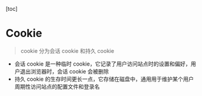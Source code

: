 [toc]

# Cookie

> cookie 分为会话 cookie 和持久 cookie

- 会话 cookie 是一种临时 cookie，它记录了用户访问站点时的设置和偏好，用户退出浏览器时，会话 cookie 会被删除
- 持久 cookie 的生存时间更长一点，它存储在磁盘中，通用用于维护某个用户周期性访问站点的配置文件和登录名
